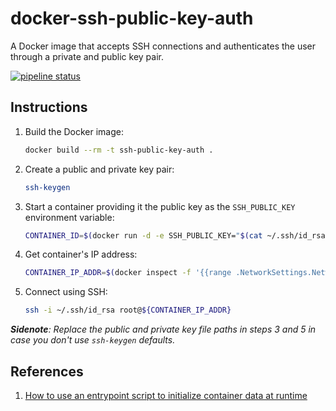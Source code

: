 # docker-ssh-public-key-auth

A Docker image that accepts SSH connections and authenticates the user through a
private and public key pair.

[![pipeline
status](https://gitlab.com/ricardomendes/docker-ssh-public-key-auth/badges/master/pipeline.svg)](https://gitlab.com/ricardomendes/docker-ssh-public-key-auth/-/commits/master)

## Instructions

1. Build the Docker image:

   ```sh
   docker build --rm -t ssh-public-key-auth .
   ```

1. Create a public and private key pair:

   ```sh
   ssh-keygen
   ```

1. Start a container providing it the public key as the `SSH_PUBLIC_KEY`
   environment variable:

   ```sh
   CONTAINER_ID=$(docker run -d -e SSH_PUBLIC_KEY="$(cat ~/.ssh/id_rsa.pub)" --rm ssh-public-key-auth)
   ```

1. Get container's IP address:

   ```sh
   CONTAINER_IP_ADDR=$(docker inspect -f '{{range .NetworkSettings.Networks}}{{.IPAddress}}{{end}}' $CONTAINER_ID)
   ```

1. Connect using SSH:

   ```sh
   ssh -i ~/.ssh/id_rsa root@${CONTAINER_IP_ADDR}
   ```

_**Sidenote**: Replace the public and private key file paths in steps 3 and 5 in
case you don't use `ssh-keygen` defaults._

## References

1. [How to use an entrypoint script to initialize container data at runtime][1]

[1]: https://success.docker.com/article/use-a-script-to-initialize-stateful-container-data
